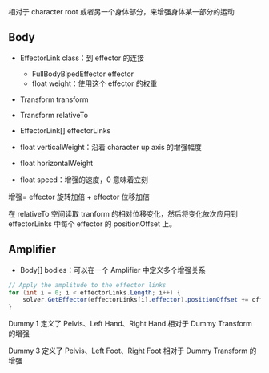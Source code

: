 相对于 character root 或者另一个身体部分，来增强身体某一部分的运动

## Body

- EffectorLink class：到 effector 的连接
  - FullBodyBipedEffector effector
  - float weight：使用这个 effector 的权重

- Transform transform
- Transform relativeTo
- EffectorLink[] effectorLinks
- float verticalWeight：沿着 character up axis 的增强幅度
- float horizontalWeight
- float speed：增强的速度，0 意味着立刻

增强= effector 旋转加倍 + effector 位移加倍

在 relativeTo 空间读取 tranform 的相对位移变化，然后将变化依次应用到 effectorLinks 中每个 effector 的 positionOffset 上。

## Amplifier

- Body[] bodies：可以在一个 Amplifier 中定义多个增强关系

```C#
// Apply the amplitude to the effector links
for (int i = 0; i < effectorLinks.Length; i++) {
    solver.GetEffector(effectorLinks[i].effector).positionOffset += offset * w * effectorLinks[i].weight;
}
```

Dummy 1 定义了 Pelvis、Left Hand、Right Hand 相对于 Dummy Transform 的增强

Dummy 3 定义了 Pelvis、Left Foot、Right Foot 相对于 Dummy Transform 的增强